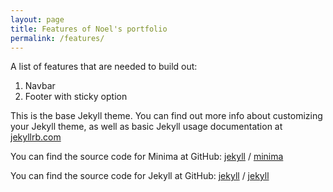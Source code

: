 ```yaml
---
layout: page
title: Features of Noel's portfolio
permalink: /features/
---
```


A list of features that are needed to build out:

<ol>
    <li>Navbar</li>
    <li>Footer with sticky option</li>
</ol>


This is the base Jekyll theme. You can find out more info about customizing your Jekyll theme, as well as basic Jekyll usage documentation at [jekyllrb.com](https://jekyllrb.com/)

You can find the source code for Minima at GitHub:
[jekyll][jekyll-organization] /
[minima](https://github.com/jekyll/minima)

You can find the source code for Jekyll at GitHub:
[jekyll][jekyll-organization] /
[jekyll](https://github.com/jekyll/jekyll)


[jekyll-organization]: https://github.com/jekyll
